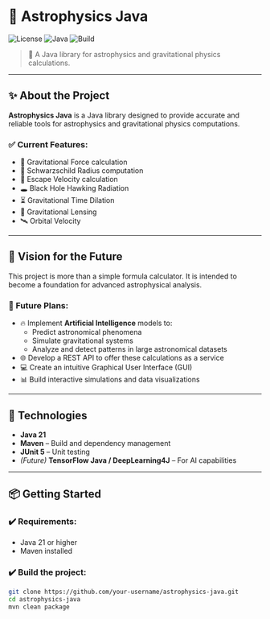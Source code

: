 # 🌌 Astrophysics Java

![License](https://img.shields.io/badge/license-MIT-blue.svg)
![Java](https://img.shields.io/badge/Java-21-blue.svg)
![Build](https://img.shields.io/badge/build-Maven-brightgreen)

> 🚀 A Java library for astrophysics and gravitational physics calculations.

---

## ✨ About the Project

**Astrophysics Java** is a Java library designed to provide accurate and reliable tools for astrophysics and gravitational physics computations.

### ✅ Current Features:

- 🌌 Gravitational Force calculation
- 🌠 Schwarzschild Radius computation
- 🚀 Escape Velocity calculation
- 🕳️ Black Hole Hawking Radiation
- ⏳ Gravitational Time Dilation
- 🔭 Gravitational Lensing
- 🛰️ Orbital Velocity

---

## 🧠 Vision for the Future

This project is more than a simple formula calculator. It is intended to become a foundation for advanced astrophysical analysis.

### 🚀 Future Plans:

- 🔥 Implement **Artificial Intelligence** models to:
  - Predict astronomical phenomena
  - Simulate gravitational systems
  - Analyze and detect patterns in large astronomical datasets
- 🌐 Develop a REST API to offer these calculations as a service
- 💻 Create an intuitive Graphical User Interface (GUI)
- 📊 Build interactive simulations and data visualizations

---

## 🚀 Technologies

- **Java 21**
- **Maven** – Build and dependency management
- **JUnit 5** – Unit testing
- *(Future)* **TensorFlow Java / DeepLearning4J** – For AI capabilities

---

## 📦 Getting Started

### ✔️ Requirements:

- Java 21 or higher
- Maven installed

### ✔️ Build the project:

```bash
git clone https://github.com/your-username/astrophysics-java.git
cd astrophysics-java
mvn clean package
